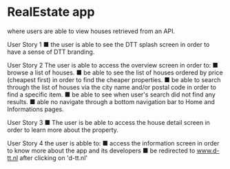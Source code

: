 # RealEstate app
where users are able to view houses retrieved from an API. 

User Story 1
■ the user is able to see the DTT splash screen in order to have a sense of DTT branding.

User Story 2
The user is able to access the overview screen in order to:
■ browse a list of houses.
■ be able to see the list of houses ordered by price (cheapest first) in order to find the cheaper properties.
■ be able to search through the list of houses via the city name and/or postal code in order to find a specific item.
■ be able to see when user's search did not find any results.
■ able no navigate through a bottom navigation bar to Home and Informations pages.

User Story 3
■ The user is be able to access the house detail screen in order to learn more about the property.

User Story 4
the user is abble to:
■ access the information screen in order to know more about the app and its developers
■ be redirected to www.d-tt.nl after clicking on 'd-tt.nl'
